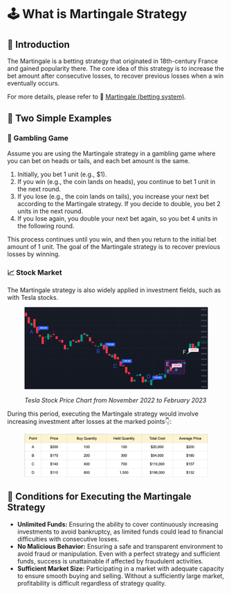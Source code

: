 # 🕹️ What is Martingale Strategy

## 📖 **Introduction**

The Martingale is a betting strategy that originated in 18th-century France and gained popularity there. The core idea of this strategy is to increase the bet amount after consecutive losses, to recover previous losses when a win eventually occurs.

For more details, please refer to 🔗 [Martingale (betting system)](https://en.wikipedia.org/wiki/Martingale\_\(betting\_system\)).

## **📄 Two Simple Examples**

### **🎲 Gambling Game**

Assume you are using the Martingale strategy in a gambling game where you can bet on heads or tails, and each bet amount is the same.

1. Initially, you bet 1 unit (e.g., $1).
2. If you win (e.g., the coin lands on heads), you continue to bet 1 unit in the next round.
3. If you lose (e.g., the coin lands on tails), you increase your next bet according to the Martingale strategy. If you decide to double, you bet 2 units in the next round.
4. If you lose again, you double your next bet again, so you bet 4 units in the following round.

This process continues until you win, and then you return to the initial bet amount of 1 unit. The goal of the Martingale strategy is to recover previous losses by winning.

### **📈 Stock Market**

The Martingale strategy is also widely applied in investment fields, such as with Tesla stocks.

<figure><img src="../../.gitbook/assets/image (1) (1).png" alt=""><figcaption><p><em>Tesla Stock Price Chart from November 2022 to February 2023</em></p></figcaption></figure>

During this period, executing the Martingale strategy would involve increasing investment after losses at the marked points👇:

<figure><img src="../../.gitbook/assets/image (12).png" alt=""><figcaption></figcaption></figure>

## **🚉 Conditions for Executing the Martingale Strategy**

* **Unlimited Funds:** Ensuring the ability to cover continuously increasing investments to avoid bankruptcy, as limited funds could lead to financial difficulties with consecutive losses.
* **No Malicious Behavior:** Ensuring a safe and transparent environment to avoid fraud or manipulation. Even with a perfect strategy and sufficient funds, success is unattainable if affected by fraudulent activities.
* **Sufficient Market Size:** Participating in a market with adequate capacity to ensure smooth buying and selling. Without a sufficiently large market, profitability is difficult regardless of strategy quality.
